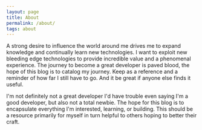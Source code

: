 ```yaml
---
layout: page
title: About
permalink: /about/
tags: about
---
```


A strong desire to influence the world around me drives me to expand knowledge  and continually learn new technologies. I want to exploit new bleeding edge technologies to provide incredible value and a phenomenal experience. The journey to become a great developer is paved blood, the hope of this blog is to catalog my journey. Keep as a reference and a reminder of how far I still have to go. And it be great if anyone else finds it useful.

I'm not definitely not a great developer I'd have trouble even saying I'm a good
developer, but also not a total newbie. The hope for this blog is to encapsulate
everything I'm interested, learning, or building. This should be a resource
primarily for myself in turn helpful to others hoping to better their craft.
